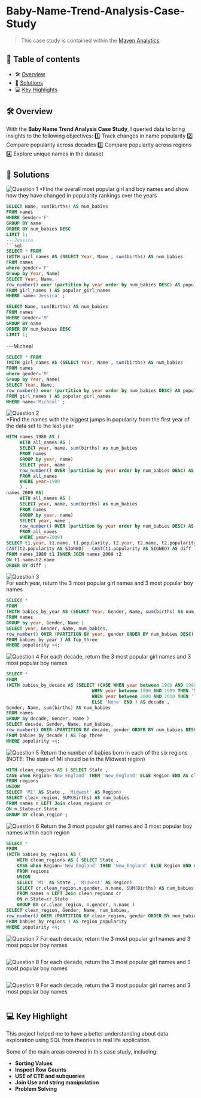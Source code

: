 # Baby-Name-Trend-Analysis-Case-Study 
> This case study is contained within the [Maven Analytics ](https://app.mavenanalytics.io/guided-projects/f71c0a2b-05f4-43fe-a80c-8f3f86964ccc) 
> 
## 📕 **Table of contents**
<!--ts-->
   * 🛠️ [Overview](#️-overview)
   * 🚀 [Solutions](#-solutions)
   * 💻 [Key Highlights](#-key-highlight)
## 🛠️ Overview
With the **Baby Name Trend Analysis Case Study**, I queried data to bring insights to the following objectives:
1️⃣ Track changes in name popularity
2️⃣ Compare popularity across decades
3️⃣ Compare popularity across regions
4️⃣ Explore unique names in the dataset 

## 🚀 Solutions 

![Question 1](https://img.shields.io/badge/Question-1-971901) 
*Find the overall most popular girl and boy names and show how they have changed in popularity rankings over the years
```sql
SELECT Name, sum(Births) AS num_babies
FROM names 
WHERE Gender='F'
GROUP BY name 
ORDER BY num_babies DESC
LIMIT 1;
---Jessica
```sql
SELECT * FROM
(WITH girl_names AS (SELECT Year, Name , sum(births) AS num_babies 
FROM names
where gender='F' 
Group by Year, Name) 
SELECT Year, Name,
row_number() over (partition by year order by num_babies DESC) AS popularity  
FROM girl_names ) AS popular_girl_names
WHERE name='Jessica' ;
```

```sql
SELECT Name, sum(Births) AS num_babies
FROM names 
WHERE Gender='M'
GROUP BY name 
ORDER BY num_babies DESC
LIMIT 1;
```
---Micheal  

```sql
SELECT * FROM
(WITH girl_names AS (SELECT Year, Name , sum(births) AS num_babies 
FROM names
where gender='M' 
Group by Year, Name) 
SELECT Year, Name,
row_number() over (partition by year order by num_babies DESC) AS popularity  
FROM girl_names ) AS popular_girl_names
WHERE name='Micheal' ;
```
![Question 2](https://img.shields.io/badge/Question-2-971901)  
*Find the names with the biggest jumps in popularity from the first
 year of the data set to the last year
```sql
WITH names_1980 AS (
	 WITH all_names AS (
	 SELECT year, name, sum(births) as num_babies
	 FROM names 
	 GROUP by year, name)
	 SELECT year, name ,
	 row_number() OVER (partition by year order by num_babies DESC) AS popularity 
	 FROM all_names 
     WHERE year=1980
	 ) ,   
names_2009 AS(
	 WITH all_names AS (
	 SELECT year, name, sum(births) as num_babies
	 FROM names 
	 GROUP by year, name)
	 SELECT year, name ,
	 row_number() OVER (partition by year order by num_babies DESC) AS popularity
     FROM all_names 
	 WHERE year=2009) 
SELECT t1.year, t1.name, t1.popularity, t2.year, t2.name, t2.popularity, 
CAST(t2.popularity AS SIGNED) - CAST(t1.popularity AS SIGNED) AS diff
FROM names_1980 t1 INNER JOIN names_2009 t2 
ON t1.name=t2.name
ORDER BY diff ;
```
![Question 3](https://img.shields.io/badge/Question-3-971901)  
For each year, return the 3 most popular girl names and 3 most popular boy names  
```sql
SELECT * 
FROM 
(WITH babies_by_year AS (SELECT Year, Gender, Name, sum(births) AS num_babies
FROM names 
GROUP by year, Gender, Name ) 
SELECT year, Gender, Name, num_babies, 
row_number() OVER (PARTITION BY year, gender ORDER BY num_babies DESC) AS popularity 
FROM babies_by_year ) AS Top_three
WHERE popularity <4;
```
 
 ![Question 4](https://img.shields.io/badge/Question-3-971901) 
 For each decade, return the 3 most popular girl names and 3 most popular boy names 
```sql
SELECT * 
FROM 
(WITH babies_by_decade AS (SELECT (CASE WHEN year between 1980 AND 1989 THEN 'Eighties'
                                WHEN year between 1990 AND 1999 THEN 'Nineties' 
                                WHEN year between 2000 AND 2010 THEN 'Two thousands'
                                ELSE 'None' END ) AS decade , 
Gender, Name, sum(births) AS num_babies
FROM names 
GROUP by decade, Gender, Name ) 
SELECT decade, Gender, Name, num_babies, 
row_number() OVER (PARTITION BY decade, gender ORDER BY num_babies DESC) AS popularity 
FROM babies_by_decade ) AS Top_three
WHERE popularity <4;
```
![Question 5](https://img.shields.io/badge/Question-3-971901) 
Return the number of babies born in each of the six regions (NOTE: The state of MI should be in the Midwest region) 
```sql
WITH clean_regions AS ( SELECT State , 
CASE when Region='New England' THEN 'New_England' ELSE Region END AS clean_region
FROM regions 
UNION 
SELECT 'MI' AS State , 'Midwest' AS Region)
SELECT clean_region, SUM(Births) AS num_babies
FROM names n LEFT Join clean_regions cr
ON n.State=cr.State 
GROUP BY clean_region ;
```
![Question 6](https://img.shields.io/badge/Question-3-971901) 
Return the 3 most popular girl names and 3 most popular boy names within each region
```sql
SELECT *
FROM
(WITH babies_by_regions AS (
	WITH clean_regions AS ( SELECT State , 
	CASE when Region='New England' THEN 'New_England' ELSE Region END AS clean_region
	FROM regions 
	UNION 
	SELECT 'MI' AS State , 'Midwest' AS Region)
	SELECT cr.clean_region,n.gender, n.name, SUM(Births) AS num_babies
	FROM names n LEFT Join clean_regions cr
	ON n.State=cr.State 
	GROUP BY cr.clean_region, n.gender, n.name ) 
SELECT clean_region, Gender, Name, num_babies, 
row_number() OVER (PARTITION BY clean_region, gender ORDER BY num_babies DESC) AS popularity 
FROM babies_by_regions ) AS region_popularity
WHERE popularity <4;
```

![Question 7](https://img.shields.io/badge/Question-3-971901) 
 For each decade, return the 3 most popular girl names and 3 most popular boy names 
```sql
```
![Question 8](https://img.shields.io/badge/Question-3-971901) 
 For each decade, return the 3 most popular girl names and 3 most popular boy names 
```sql
```

![Question 9](https://img.shields.io/badge/Question-3-971901) 
 For each decade, return the 3 most popular girl names and 3 most popular boy names 
```sql
```
## 💻 Key Highlight 
This project helped me to have a better understanding about data exploration using SQL from theories to real life application.

Some of the main areas covered in this case study, including:
* **Sorting Values**
* **Inspect Row Counts** 
* **USE of CTE and subqueries**
* **Join Use and string manipulation**
* **Problem Solving** 
